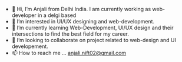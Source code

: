 - 👋 Hi, I’m Anjali from Delhi India. I am currently working as web-developer in a delgi based 
- 👀 I’m interested in UI/UX designing and web-development.
- 🌱 I’m currently learning Web-Development, UI/UX design and their intersections to find the best field for my career.
- 💞️ I’m looking to collaborate on project related to web-design and UI developement.
- 📫 How to reach me ... anjali.nift02@gmail.com

<!---
anjalinift/anjalinift is a ✨ special ✨ repository because its `README.md` (this file) appears on your GitHub profile.
You can click the Preview link to take a look at your changes.
--->
